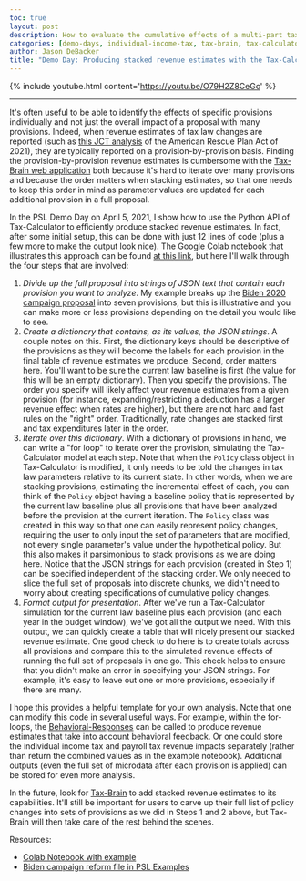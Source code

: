 ```yaml
---
toc: true
layout: post
description: How to evaluate the cumulative effects of a multi-part tax reform.
categories: [demo-days, individual-income-tax, tax-brain, tax-calculator]
author: Jason DeBacker
title: "Demo Day: Producing stacked revenue estimates with the Tax-Calculator Python API"
---
```


{% include youtube.html content='https://youtu.be/O79H2Z8CeGc' %}

---

It's often useful to be able to identify the effects of specific provisions individually and not just the overall impact of a proposal with many provisions.
Indeed, when revenue estimates of tax law changes are reported (such as [this JCT analysis](https://www.jct.gov/publications/2021/jcx-14-21/) of the American Rescue Plan Act of 2021), they are typically reported on a provision-by-provision basis.
Finding the provision-by-provision revenue estimates is cumbersome with the [Tax-Brain web application](https://compute.studio/PSLmodels/Tax-Brain/) both because it's hard to iterate over many provisions and because the order matters when stacking estimates, so that one needs to keep this order in mind as parameter values are updated for each additional provision in a full proposal.

In the PSL Demo Day on April 5, 2021, I show how to use the Python API of Tax-Calculator to efficiently produce stacked revenue estimates.
In fact, after some initial setup, this can be done with just 12 lines of code (plus a few more to make the output look nice).
The Google Colab notebook that illustrates this approach can be found [at this link](https://colab.research.google.com/drive/1P-m61lWbPpb_ih42vQKrD2zi9Bpe16BM?usp=sharing), but here I'll walk through the four steps that are involved:

1. *Divide up the full proposal into strings of JSON text that contain each provision you want to analyze*.
My example breaks up the [Biden 2020 campaign proposal](https://github.com/PSLmodels/examples/blob/main/psl_examples/taxcalc/Biden2020.json) into seven provisions, but this is illustrative and you can make more or less provisions depending on the detail you would like to see.
2. *Create a dictionary that contains, as its values, the JSON strings*.
A couple notes on this.
First, the dictionary keys should be descriptive of the provisions as they will become the labels for each provision in the final table of revenue estimates we produce.
Second, order matters here.
You'll want to be sure the current law baseline is first (the value for this will be an empty dictionary).
Then you specify the provisions.
The order you specify will likely affect your revenue estimates from a given provision (for instance, expanding/restricting a deduction has a larger revenue effect when rates are higher), but there are not hard and fast rules on the "right" order.
Traditionally, rate changes are stacked first and tax expenditures later in the order.
3. *Iterate over this dictionary*.
With a dictionary of provisions in hand, we can write a "for loop" to iterate over the provision, simulating the Tax-Calculator model at each step.
Note that when the `Policy` class object in Tax-Calculator is modified, it only needs to be told the changes in tax law parameters relative to its current state.
In other words, when we are stacking provisions, estimating the incremental effect of each, you can think of the `Policy` object having a baseline policy that is represented by the current law baseline plus all provisions that have been analyzed before the provision at the current iteration.
The `Policy` class was created in this way so that one can easily represent policy changes, requiring the user to only input the set of parameters that are modified, not every single parameter's value under the hypothetical policy.
But this also makes it parsimonious to stack provisions as we are doing here.
Notice that the JSON strings for each provision (created in Step 1) can be specified independent of the stacking order.
We only needed to slice the full set of proposals into discrete chunks, we didn't need to worry about creating specifications of cumulative policy changes.
4. *Format output for presentation*.
After we've run a Tax-Calculator simulation for the current law baseline plus each provision (and each year in the budget window), we've got all the output we need.
With this output, we can quickly create a table that will nicely present our stacked revenue estimate.
One good check to do here is to create totals across all provisions and compare this to the simulated revenue effects of running the full set of proposals in one go.
This check helps to ensure that you didn't make an error in specifying your JSON strings.
For example, it's easy to leave out one or more provisions, especially if there are many.

I hope this provides a helpful template for your own analysis.
Note that one can modify this code in several useful ways.
For example, within the for-loops, the [Behavioral-Responses](https://github.com/PSLmodels/Behavioral-Responses) can be called to produce revenue estimates that take into account behavioral feedback.
Or one could store the individual income tax and payroll tax revenue impacts separately (rather than return the combined values as in the example notebook).
Additional outputs (even the full set of microdata after each provision is applied) can be stored for even more analysis.

In the future, look for [Tax-Brain](https://github.com/PSLmodels/Tax-Brain) to add stacked revenue estimates to its capabilities.
It'll still be important for users to carve up their full list of policy changes into sets of provisions as we did in Steps 1 and 2 above, but Tax-Brain will then take care of the rest behind the scenes.

Resources:

* [Colab Notebook with example](https://colab.research.google.com/drive/1P-m61lWbPpb_ih42vQKrD2zi9Bpe16BM?usp=sharing)
* [Biden campaign reform file in PSL Examples](https://github.com/PSLmodels/examples/blob/main/psl_examples/taxcalc/Biden2020.json)
